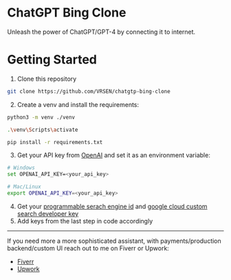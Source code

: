 # ChatGPT Bing Clone
Unleash the power of ChatGPT/GPT-4 by connecting it to internet.


[//]: # (![ChatGPT Customized Assistant]&#40;assets/chatgpt-customized-assistant-demo.gif&#41;)

# Getting Started
1. Clone this repository
```bash
git clone https://github.com/VRSEN/chatgtp-bing-clone
```
2. Create a venv and install the requirements:
```bash
python3 -m venv ./venv

.\venv\Scripts\activate

pip install -r requirements.txt
```
3. Get your API key from [OpenAI](https://platform.openai.com/account/api-keys) and set it as an environment variable:
```bash
# Windows
set OPENAI_API_KEY=<your_api_key>
```
```bash
# Mac/Linux
export OPENAI_API_KEY=<your_api_key>
```
4. Get your [programmable serach engine id](https://programmablesearchengine.google.com/controlpanel/all) and [google cloud custom search developer key](https://developers.google.com/custom-search/v1/introduction)
5. Add keys from the last step in code accordingly
___

If you need more a more sophisticated assistant, with payments/production backend/custom UI reach out to me on Fiverr or Upwork:
- [Fiverr](https://www.fiverr.com/arseny9795)
- [Upwork](https://www.upwork.com/freelancers/~01214517c56834a591)

